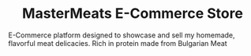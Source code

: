 <h1 align="center">MasterMeats E-Commerce Store</h1>

E-Commerce platform designed to showcase and sell my homemade, flavorful meat delicacies. Rich in protein made from Bulgarian Meat
